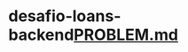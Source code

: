# desafio-loans-backend[PROBLEM.md](https://github.com/KameXcode/desafio-loans-backend/files/12499374/PROBLEM.md)
































